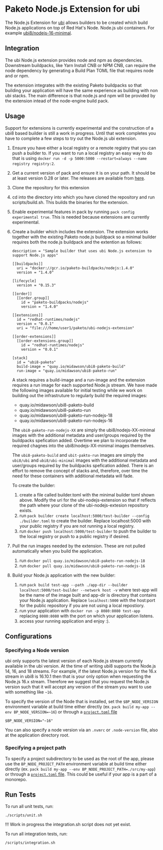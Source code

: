 # Paketo Node.js Extension for ubi

The Node.js Extension for
[ubi](https://www.redhat.com/en/blog/introducing-red-hat-universal-base-image)
allows builders to be created which build Node.js applications on top of
Red Hat's Node. Node.js ubi containers. For example
[ubi8/nodejs-16-minimal](https://catalog.redhat.com/software/containers/ubi8/nodejs-16-minimal/615aefd53f6014fa45ae1ae2).

## Integration

The ubi Node.js extension provides node and npm as dependencies.
Downstream buildpacks, like Yarn Install CNB or NPM CNB, can
require the node dependency by generating a Build Plan TOML
file that requires node and or npm.

The extension integrates with the existing Paketo buildpacks
so that building your application will have the same experience
as building with non ubi stacks. The main difference is that
node.js and npm will be provided by the extension intead of the
node-engine build pack.

## Usage

Support for extensions is currently experimental and the construction
of a ubi8 based builder is still a work in progress. Until that work
completes you have to complete a few steps to try out the Node.js
ubi extension.

1. Ensure you have either a local registry or a remote registry
   that you can push a builder to. If you want to run a local
   registry an easy way to do that is using
   `docker run -d -p 5000:5000 --restart=always --name registry registry:2`.
1. Get a current version of pack and ensure it is on your path.
   It should be at least version 0.28 or later. The releases are
   available from [here](https://github.com/buildpacks/pack/releases).
1. Clone the repository for this extension 
1. cd into the directory into which you have cloned the repository
   and run scripts/build.sh. This builds the binaries for the extension.
1. Enable experimental features in pack by running
   `pack config experimental true`. This is needed because extensions
    are currently experimental.
1. Create a builder which includes the extension. The extension works together
   with the existing Paketo node.js buildpack so a minimal builder
   requires both the node.js buildpack and the extention as follows:
   ```
   description = "Sample builder that uses ubi Node.js extension to support Node.js apps"

   [[buildpacks]]
     uri = "docker://gcr.io/paketo-buildpacks/nodejs:1.4.0"
     version = "1.4.0"

   [lifecycle]
     version = "0.15.3"

   [[order]]
     [[order.group]]
       id = "paketo-buildpacks/nodejs"
       version = "1.4.0"

   [[extensions]]
     id = "redhat-runtimes/nodejs"
     version = "0.0.1"
     uri = "file:///home/user1/paketo/ubi-nodejs-extension"

   [[order-extensions]]
     [[order-extensions.group]]
       id = "redhat-runtimes/nodejs"
       version = "0.0.1"

   [stack]
     id = "ubi8-paketo"
     build-image = "quay.io/midawson/ubi8-paketo-build"
     run-image = "quay.io/midawson/ubi8-paketo-run"
   ```
   A stack requires a build-image and a run-image and the extension
   requires a run image for each supported Node.js stream. We have made the
   following images available for initial testing while we work on 
   building out the infrastruture to regularly build the required images:
   * quay.io/midawson/ubi8-paketo-build
   * quay.io/midawson/ubi8-paketo-run
   * quay.io/midawson/ubi8-paketo-run-nodejs-18
   * quay.io/midawson/ubi8-paketo-run-nodejs-16

   The `ubi8-paketo-run-nodejs-XX` are simply the ubi8/nodejs-XX-minimal
   images with the additional metadata and user/groups required by the
   buildpacks spefication added. Overtime we plan to incorporate the
   required chagnes into the ubi8/nodejs-XX-minimal images themselves.

   The `ubi8-paketo-build` and `ubit-pakto-run` images are simply
   the `ubi8/ubi` and `ubi8/ubi-minimal` images with the additional
   metadata and user/groups required by the buildpacks spefication added.
   There is an effort to remove the concept of stacks and, therefore,
   over time the need for these containers with additional metadata will
   fade.

   To create the builder:
   1. create a file called builder.toml with the minimal builder toml
      shown above. Modify the uri for the ubi-nodejs-extension so that
      if reflects the path where your clone of the ubi-nodejs-extesion
      repository exists.
   1. run `pack builder create localhost:5000/test-builder --config ./builder.toml`
      to create the builder. Replace localhost:5000 with your public
      registry if you are not running a local registry.
   1. run `docker push localhost:5000/test-builder` to push the builder to the
      local registry or push to a public registry if desired.
1. Pull the run images needed by the extension. These are not pulled automatically
   when you build the application.
   1. run `docker pull quay.io/midawson/ubi8-paketo-run-nodejs-18`
   1. run `docker pull quay.io/midawson/ubi8-paketo-run-nodejs-16`
1. Build your Node.js application with the new builder:
   1. run `pack build test-app --path ./app-dir --builder localhost:5000/test-builder --network host -v`
      where test-app will be the name of the image built and app-dir is
      directory that contains your Node.js application. Replace
      `localhost:5000` with the host:port for the public repository
       if you are not using a local repostiory.
   1. run your application with `docker run -p 8080:8080 test-app` replacing
      `8080:8080` with the port on which your application listens.
   1. access your running application and enjoy :).

## Configurations

### Specifying a Node version

ubi only supports the latest version of each Node.js stream
currently available in the ubi version. At the time of writing
ubi8 supports the Node.js 14, 16, and 18 streams. For example,
if the latest Node.js version for the 16.x stream in ubi8 is 16.10.1
then that is your only option when requesting the Node.js 16.x stream.
Therefore we suggest that you request the Node.js version such that it
will accept any version of the stream you want to use with something like
`~16`.

To specify the version of the Node that is installed, set the `$BP_NODE_VERSION`
environment variable at build time either directly (ex. `pack build my-app
--env BP_NODE_VERSION=~16`) or through a [`project.toml`
file](https://github.com/buildpacks/spec/blob/main/extensions/project-descriptor.md)

```shell
$BP_NODE_VERSION="~16"
```

You can also specify a node version via an `.nvmrc` or `.node-version` file,
also at the application directory root.

### Specifying a project path

To specify a project subdirectory to be used as the root of the app, please use
the `BP_NODE_PROJECT_PATH` environment variable at build time either directly
(ex. `pack build my-app --env BP_NODE_PROJECT_PATH=./src/my-app`) or through a
[`project.toml`
file](https://github.com/buildpacks/spec/blob/main/extensions/project-descriptor.md).
This could be useful if your app is a part of a monorepo.

## Run Tests

To run all unit tests, run:
```
./scripts/unit.sh
```

!!! Work in progress the integration.sh script does not yet exist.

To run all integration tests, run:
```
/scripts/integration.sh
```
